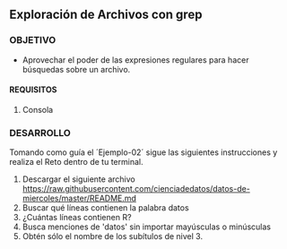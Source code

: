 ## Exploración de Archivos con grep

### OBJETIVO 
 - Aprovechar el poder de las expresiones regulares para hacer búsquedas sobre un archivo.

#### REQUISITOS 
1. Consola

### DESARROLLO

Tomando como guía el ´Ejemplo-02´ sigue las siguientes instrucciones y realiza el Reto dentro de tu terminal.

1. Descargar el siguiente archivo https://raw.githubusercontent.com/cienciadedatos/datos-de-miercoles/master/README.md
2. Buscar qué líneas contienen la palabra datos
3. ¿Cuántas líneas contienen R?
4. Busca menciones de 'datos' sin importar mayúsculas o minúsculas
5. Obtén sólo el nombre de los subítulos de nivel 3.
